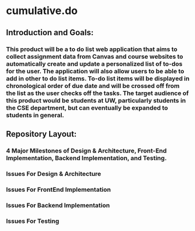 # cumulative.do

## Introduction and Goals:
### This product will be a to do list web application that aims to collect assignment data from Canvas and course websites to automatically create and update a personalized list of to-dos for the user. The application will also allow users to be able to add in other to do list items. To-do list items will be displayed in chronological order of due date and will be crossed off from the list as the user checks off the tasks. The target audience of this product would be students at UW, particularly students in the CSE department, but can eventually be expanded to students in general. 

## Repository Layout:
### 4 Major Milestones of Design & Architecture, Front-End Implementation, Backend Implementation, and Testing.

### Issues For Design & Architecture

####
### Issues For FrontEnd Implementation
### Issues For Backend Implementation
### Issues For Testing
